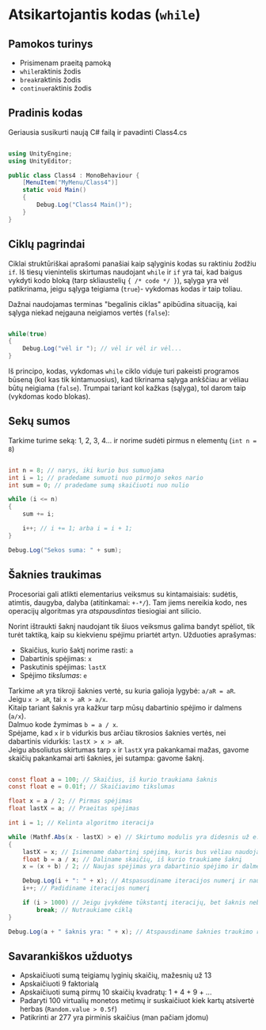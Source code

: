 # Atsikartojantis kodas (`while`)

## Pamokos turinys

* Prisimenam praeitą pamoką
* `while`raktinis žodis
* `break`raktinis žodis
* `continue`raktinis žodis

## Pradinis kodas

Geriausia susikurti naują C# failą ir pavadinti Class4.cs

```csharp

using UnityEngine;
using UnityEditor;

public class Class4 : MonoBehaviour {
    [MenuItem("MyMenu/Class4")]
    static void Main()
    {
        Debug.Log("Class4 Main()");
    }
}

```

## Ciklų pagrindai

Ciklai struktūriškai aprašomi panašiai kaip sąlyginis kodas su raktiniu žodžiu `if`. Iš tiesų vienintelis skirtumas naudojant `while` ir `if` yra tai, kad baigus vykdyti kodo bloką (tarp skliaustelių `{ /* code */ }`), sąlyga yra vėl patikrinama, jeigu sąlyga teigiama (`true`)- vykdomas kodas ir taip toliau. 

Dažnai naudojamas terminas "begalinis ciklas" apibūdina situaciją, kai sąlyga niekad neįgauna neigiamos vertės (`false`):

```csharp

while(true)
{
    Debug.Log("vėl ir "); // vėl ir vėl ir vėl...
}

```

Iš principo, kodas, vykdomas `while` ciklo viduje turi pakeisti programos būseną (kol kas tik kintamuosius), kad tikrinama sąlyga ankščiau ar vėliau būtų neigiama (`false`). Trumpai tariant kol kažkas (sąlyga), tol darom taip (vykdomas kodo blokas).

## Sekų sumos

Tarkime turime seką: 1, 2, 3, 4... ir norime sudėti pirmus n elementų (`int n = 8`)

```csharp

int n = 8; // narys, iki kurio bus sumuojama
int i = 1; // pradedame sumuoti nuo pirmojo sekos nario
int sum = 0; // pradedame sumą skaičiuoti nuo nulio

while (i <= n)
{
    sum += i;

    i++; // i += 1; arba i = i + 1;
}

Debug.Log("Sekos suma: " + sum);

```

## Šaknies traukimas

Procesoriai gali atlikti elementarius veiksmus su kintamaisiais: sudėtis, atimtis, daugyba, dalyba (atitinkamai: `+-*/`). Tam jiems nereikia kodo, nes operacijų algoritmas yra _atspausdintas_ tiesiogiai ant silicio.

Norint ištraukti šaknį naudojant tik šiuos veiksmus galima bandyt spėliot, tik turėt taktiką, kaip su kiekvienu spėjimu priartėt artyn. Užduoties aprašymas:

* Skaičius, kurio šaktį norime rasti: `a`
* Dabartinis spėjimas: `x`
* Paskutinis spėjimas: `lastX`
* Spėjimo _tikslumas_: `e`

Tarkime `aR` yra tikroji šaknies vertė, su kuria galioja lygybė: `a/aR = aR`.  
Jeigu `x > aR`, tai `x > aR > a/x`.  
Kitaip tariant šaknis yra kažkur tarp mūsų dabartinio spėjimo ir dalmens (`a/x`).  
Dalmuo kode žymimas `b = a / x`.  
Spėjame, kad `x` ir `b` vidurkis bus arčiau tikrosios šaknies vertės, nei dabartinis vidurkis: `lastX > x > aR`.  
Jeigu absoliutus skirtumas tarp `x` ir  `lastX` yra pakankamai mažas, gavome skaičių pakankamai arti šaknies, jei sutampa: gavome šaknį.

```csharp

const float a = 100; // Skaičius, iš kurio traukiama šaknis
const float e = 0.01f; // Skaičiavimo tikslumas

float x = a / 2; // Pirmas spėjimas
float lastX = a; // Praeitas spėjimas

int i = 1; // Kelinta algoritmo iteracija

while (Mathf.Abs(x - lastX) > e) // Skirtumo modulis yra didesnis už e: vykdomas kodo blokas
{
    lastX = x; // Įsimename dabartinį spėjimą, kuris bus vėliau naudojamas, kaip praeitas spėjimas
    float b = a / x; // Daliname skaičių, iš kurio traukiame šaknį
    x = (x + b) / 2; // Naujas spėjimas yra dabartinio spėjimo ir dalmens vidurkis

    Debug.Log(i + ": " + x); // Atspasusdiname iteracijos numerį ir naujajį spėjimą
    i++; // Padidiname iteracijos numerį

    if (i > 1000) // Jeigu įvykdėme tūkstantį iteracijų, bet šaknis nebuvo apskaičiuota norimu tikslumu
        break; // Nutraukiame ciklą
}

Debug.Log(a + " šaknis yra: " + x); // Atspausdiname šaknies traukimo rezultatą

```

## Savarankiškos užduotys

* Apskaičiuoti sumą teigiamų lyginių skaičių, mažesnių už 13
* Apskaičiuoti 9 faktorialą
* Apskaičiuoti sumą pirmų 10 skaičių kvadratų: 1 + 4 + 9 + ...
* Padaryti 100 virtualių monetos metimų ir suskaičiuot kiek kartų atsivertė herbas (`Random.value > 0.5f`)
* Patikrinti ar 277 yra pirminis skaičius (man pačiam įdomu)
